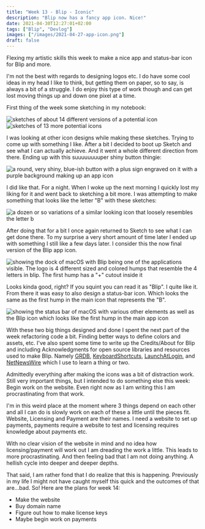 ```yaml
---
title: "Week 13 - Blip - Iconic"
description: "Blip now has a fancy app icon. Nice!"
date: 2021-04-30T12:27:01+02:00
tags: ["Blip", "Devlog"]
images: ["/images/2021-04-27-app-icon.png"]
draft: false
---
```


Flexing my artistic skills this week to make a nice app and status-bar icon for Blip and more.<!--more-->

I'm not the best with regards to designing logos etc. I do have some cool ideas in my head I like to think, but getting them on paper, so to say, is always a bit of a struggle. I do enjoy this type of work though and can get lost moving things up and down one pixel at a time.

First thing of the week some sketching in my notebook:

![sketches of about 14 different versions of a potential icon](/images/2021-04-27-app-icon-sketches-part1.jpg)
![sketches of 13 more potential icons](/images/2021-04-27-app-icon-sketches-part2.jpg)

I was looking at other icon designs while making these sketches. Trying to come up with something I like. After a bit I decided to boot up Sketch and see what I can actually achieve. And it went a whole different direction from there. Ending up with this suuuuuuuuper shiny button thingie:

![a round, very shiny, blue-ish button with a plus sign engraved on it with a purple background making up an app icon](/images/2021-04-27-first-app-icon-version.png)

I did like that. For a night. When I woke up the next morning I quickly lost my liking for it and went back to sketching a bit more. I was attempting to make something that looks like the letter "B" with these sketches:

![a dozen or so variations of a similar looking icon that loosely resembles the letter b](/images/2021-04-27-app-icon-sketches-part3.jpg)

After doing that for a bit I once again returned to Sketch to see what I can get done there. To my surprise a very short amount of time later I ended up with something I still like a few days later. I consider this the now final version of the Blip app icon.

![showing the dock of macOS with Blip being one of the applications visible. The logo is 4 different sized and colored humps that resemble the 4 letters in blip. The first hump has a "+" cutout inside it](/images/2021-04-27-app-icon.png)

Looks kinda good, right? If you squint you can read it as "Blip". I quite like it. From there it was easy to also design a status-bar icon. Which looks the same as the first hump in the main icon that represents the "B".

![showing the status bar of macOS with various other elements as well as the Blip icon which looks like the first hump in the main app icon](/images/2021-04-27-statusbar-icon.png)

With these two big things designed and done I spent the next part of the week refactoring code a bit. Finding better ways to define colors and assets, etc. I've also spent some time to write up the Credits/About for Blip and including Acknowledgments for open source libraries and resources used to make Blip. Namely [GRDB](https://github.com/groue/GRDB.swift), [KeyboardShortcuts](https://github.com/sindresorhus/KeyboardShortcuts), [LaunchAtLogin](https://github.com/sindresorhus/LaunchAtLogin), and [NetNewsWire](https://github.com/Ranchero-Software/NetNewsWire) which I use to learn a thing or two.

Admittedly everything after making the icons was a bit of distraction work. Still very important things, but I intended to do something else this week: Begin work on the website. Even right now as I am writing this I am procrastinating from that work.

I'm in this weird place at the moment where 3 things depend on each other and all I can do is slowly work on each of these a little until the pieces fit. Website, Licensing and Payment are their names. I need a website to set up payments, payments require a website to test and licensing requires knowledge about payments etc.

With no clear vision of the website in mind and no idea how licensing/payment will work out I am dreading the work a little. This leads to more procrastinating. And then feeling bad that I am not doing anything. A hellish cycle into deeper and deeper depths.

That said, I am rather fond that I do realize that this is happening. Previously in my life I might not have caught myself this quick and the outcomes of that are...bad. So! Here are the plans for week 14:

- Make the website
- Buy domain name
- Figure out how to make license keys
- Maybe begin work on payments
